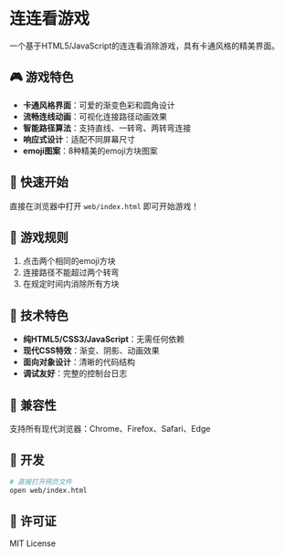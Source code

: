 # 连连看游戏

一个基于HTML5/JavaScript的连连看消除游戏，具有卡通风格的精美界面。

## 🎮 游戏特色

- **卡通风格界面**：可爱的渐变色彩和圆角设计
- **流畅连线动画**：可视化连接路径动画效果
- **智能路径算法**：支持直线、一转弯、两转弯连接
- **响应式设计**：适配不同屏幕尺寸
- **emoji图案**：8种精美的emoji方块图案

## 🚀 快速开始

直接在浏览器中打开 `web/index.html` 即可开始游戏！

## 🎯 游戏规则

1. 点击两个相同的emoji方块
2. 连接路径不能超过两个转弯
3. 在规定时间内消除所有方块

## 🎨 技术特色

- **纯HTML5/CSS3/JavaScript**：无需任何依赖
- **现代CSS特效**：渐变、阴影、动画效果
- **面向对象设计**：清晰的代码结构
- **调试友好**：完整的控制台日志

## 📱 兼容性

支持所有现代浏览器：Chrome、Firefox、Safari、Edge

## 🔧 开发

```bash
# 直接打开网页文件
open web/index.html
```

## 📄 许可证

MIT License